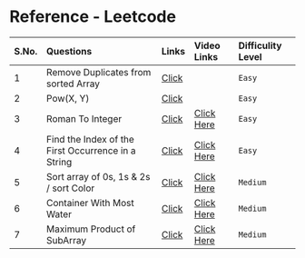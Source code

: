 # Reference - Leetcode

|S.No.| Questions| Links         | Video Links                       |Difficulity Level |
|:--| :--------     | :-------      | :-------------------------------- | :--------------  |
|1| Remove Duplicates from sorted Array | [Click](https://leetcode.com/problems/remove-duplicates-from-sorted-array/submissions/1504830227/)| | `Easy`|
|2| Pow(X, Y)          | [Click](https://leetcode.com/problems/powx-n/description/)      | | `Easy`           | 
|3| Roman To Integer | [Click](https://leetcode.com/problems/roman-to-integer/) | [Click Here](https://www.youtube.com/watch?v=pUV_4YeJzjM) |`Easy`    |
|4| Find the Index of the First Occurrence in a String | [Click](https://leetcode.com/problems/find-the-index-of-the-first-occurrence-in-a-string/description/) | [Click Here](https://www.youtube.com/watch?v=S797iEgjluQ) |`Easy`    |
|5| Sort array of 0s, 1s & 2s / sort Color          | [Click](https://leetcode.com/problems/sort-colors/description/)      | [Click Here](https://www.youtube.com/watch?v=J48aGjfjYTI&list=PLfqMhTWNBTe137I_EPQd34TsgV6IO55pt&index=25)| `Medium`           | 
|6| Container With Most Water | [Click](https://leetcode.com/problems/container-with-most-water/description/) | [Click Here](https://www.youtube.com/watch?v=EbkMABpP52U&list=PLfqMhTWNBTe137I_EPQd34TsgV6IO55pt&index=15) | `Medium`         |
|7| Maximum Product of SubArray | [Click](https://github.com/Jaykant-yadav/Data-Structure-Algorithm/blob/main/Leetcode/maxProductSubArray.java) | [Click Here](https://www.youtube.com/watch?v=hnswaLJvr6g) |`Medium`    |
         